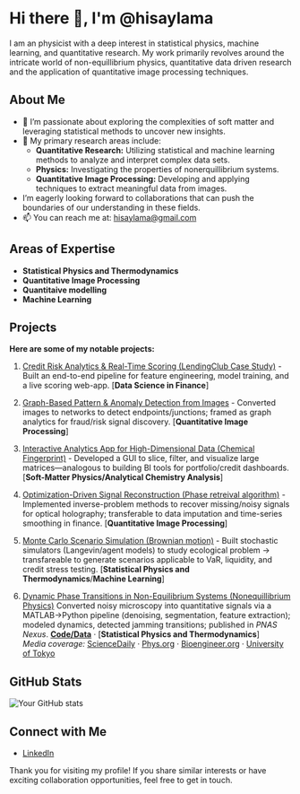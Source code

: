 # Hi there 👋, I'm @hisaylama

I am an physicist with a deep interest in statistical physics, machine learning, and quantitative research. My work primarily revolves around the intricate world of non-equillibrium physics, quantitative data driven research and the application of quantitative image processing techniques. 

## About Me

- 👀 I’m passionate about exploring the complexities of soft matter and leveraging statistical methods to uncover new insights.
- 🌱 My primary research areas include:
  - **Quantitative Research:** Utilizing statistical and machine learning methods to analyze and interpret complex data sets. 
  - **Physics:** Investigating the properties of nonerquillibrium systems.
  - **Quantitative Image Processing:** Developing and applying techniques to extract meaningful data from images.
-  I’m eagerly looking forward to collaborations that can push the boundaries of our understanding in these fields.
- 📫 You can reach me at: hisaylama@gmail.com

## Areas of Expertise

- **Statistical Physics and Thermodynamics**
- **Quantitative Image Processing** 
- **Quantitaive modelling**
-  **Machine Learning**

## Projects

**Here are some of my notable projects:**

1. [Credit Risk Analytics & Real-Time Scoring (LendingClub Case Study)](https://github.com/hisaylama/DSF_Lendingclub-Loan-Approval-ml) - Built an end-to-end pipeline for feature engineering, model training, and a live scoring web-app. [**Data Science in Finance**]
  
2. [Graph-Based Pattern & Anomaly Detection from Images](https://github.com/hisaylama/Minutiae-and-topological-defects-of-pattern) - Converted images to networks to detect endpoints/junctions; framed as graph analytics for fraud/risk signal discovery. [**Quantitative Image Processing**]
  
3. [Interactive Analytics App for High-Dimensional Data (Chemical Fingerprint)](https://github.com/hisaylama/ATR-FTIR-Data-Hyperspectra-Viewer-in-Matlab) - Developed a GUI to slice, filter, and visualize large matrices—analogous to building BI tools for portfolio/credit dashboards. [**Soft-Matter Physics/Analytical Chemistry Analysis**]
  
4. [Optimization-Driven Signal Reconstruction (Phase retreival algorithm)](https://github.com/hisaylama/Phase-Mask-for-Spatial-Light-Modulator) - Implemented inverse-problem methods to recover missing/noisy signals for optical holography; transferable to data imputation and time-series smoothing in finance. [**Quantitative Image Processing**]
  
5. [Monte Carlo Scenario Simulation (Brownian motion)](https://github.com/hisaylama/Brownian-Simulation) - Built stochastic simulators (Langevin/agent models) to study ecological problem -> transfareable to generate scenarios applicable to VaR, liquidity, and credit stress testing. [**Statistical Physics and Thermodynamics**/**Machine Learning**]
  
6. [Dynamic Phase Transitions in Non-Equilibrium Systems (Nonequillibrium Physics)](https://academic.oup.com/pnasnexus/article/3/7/pgae238/7693663#476173859)
Converted noisy microscopy into quantitative signals via a MATLAB→Python pipeline (denoising, segmentation, feature extraction); modeled dynamics, detected jamming transitions; published in *PNAS Nexus*. **[Code/Data](https://zenodo.org/records/11522483)** · [**Statistical Physics and Thermodynamics**] \
*Media coverage:* [ScienceDaily](https://www.sciencedaily.com/releases/2024/07/240711111356.htm) · [Phys.org](https://phys.org/news/2024-07-densely-coli-immobile-material-similar.html) · [Bioengineer.org](https://bioengineer.org/bacteria-form-glasslike-state/) · [University of Tokyo](https://www.u-tokyo.ac.jp/focus/en/press/z0508_00363.html)

## GitHub Stats

![Your GitHub stats](https://github-readme-stats.vercel.app/api?username=hisaylama&theme=radical&show_icons=true&hide_border=true&count_private=true)

## Connect with Me

- [LinkedIn](https://www.linkedin.com/in/hisay-lama-ph-d-28478285/)

Thank you for visiting my profile! If you share similar interests or have exciting collaboration opportunities, feel free to get in touch.



<!---
hisaylama/hisaylama is a ✨ special ✨ repository because its `README.md` (this file) appears on your GitHub profile.
You can click the Preview link to take a look at your changes.
--->
